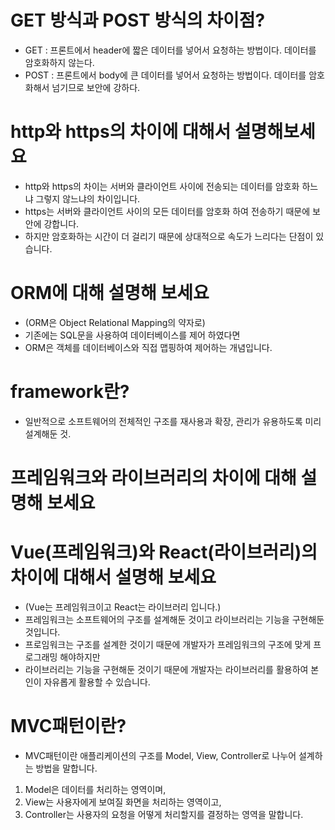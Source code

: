 # GET 방식과 POST 방식의 차이점?

- GET : 프론트에서 header에 짧은 데이터를 넣어서 요청하는 방법이다. 데이터를 암호화하지 않는다.
- POST : 프론트에서 body에 큰 데이터를 넣어서 요청하는 방법이다. 데이터를 암호화해서 넘기므로 보안에 강하다.

	
# http와 https의 차이에 대해서 설명해보세요
- http와 https의 차이는 서버와 클라이언트 사이에 전송되는 데이터를 암호화 하느냐 그렇지 않느냐의 차이입니다. 
- https는 서버와 클라이언트 사이의 모든 데이터를 암호화 하여 전송하기 때문에 보안에 강합니다.
- 하지만 암호화하는 시간이 더 걸리기 때문에 상대적으로 속도가 느리다는 단점이 있습니다.

# ORM에 대해 설명해 보세요
- (ORM은 Object Relational Mapping의 약자로)
- 기존에는 SQL문을 사용하여 데이터베이스를 제어 하였다면 
- ORM은 객체를 데이터베이스와 직접 맵핑하여 제어하는 개념입니다.

# framework란?
- 일반적으로 소프트웨어의 전체적인 구조를 재사용과 확장, 관리가 유용하도록 미리 설계해둔 것.

# 프레임워크와 라이브러리의 차이에 대해 설명해 보세요
# Vue(프레임워크)와 React(라이브러리)의 차이에 대해서 설명해 보세요
- (Vue는 프레임워크이고 React는 라이브러리 입니다.)
- 프레임워크는 소프트웨어의 구조를 설계해둔 것이고 라이브러리는 기능을 구현해둔 것입니다.
- 프로임워크는 구조를 설계한 것이기 때문에 개발자가 프레임워크의 구조에 맞게 프로그래밍 해야하지만
- 라이브러리는 기능을 구현해둔 것이기 때문에 개발자는 라이브러리를 활용하여 본인이 자유롭게 활용할 수 있습니다.

# MVC패턴이란?
- MVC패턴이란 애플리케이션의 구조를 Model, View, Controller로 나누어 설계하는 방법을 말합니다. 
1. Model은 데이터를 처리하는 영역이며, 
2. View는 사용자에게 보여질 화면을 처리하는 영역이고,
3. Controller는 사용자의 요청을 어떻게 처리할지를 결정하는 영역을 말합니다.
